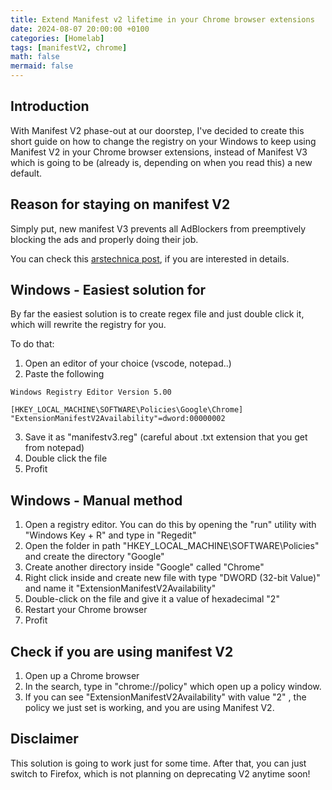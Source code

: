 ```yaml
---
title: Extend Manifest v2 lifetime in your Chrome browser extensions
date: 2024-08-07 20:00:00 +0100
categories: [Homelab]
tags: [manifestV2, chrome]
math: false
mermaid: false
---
```


## Introduction
With Manifest V2 phase-out at our doorstep, I've decided to create this short guide on how to change the registry on your Windows to keep using Manifest V2 in your Chrome browser extensions, instead of Manifest V3 which is going to be (already is, depending on when you read this) a new default.

## Reason for staying on manifest V2
Simply put, new manifest V3 prevents all AdBlockers from preemptively blocking the ads and properly doing their job.

You can check this [arstechnica post](https://arstechnica.com/gadgets/2024/08/chromes-manifest-v3-and-its-changes-for-ad-blocking-are-coming-real-soon/), if you are interested in details.


## Windows - Easiest solution for
By far the easiest solution is to create regex file and just double click it, which will rewrite the registry for you.

To do that:
1. Open an editor of your choice (vscode, notepad..)
2. Paste the following
```
Windows Registry Editor Version 5.00

[HKEY_LOCAL_MACHINE\SOFTWARE\Policies\Google\Chrome]
"ExtensionManifestV2Availability"=dword:00000002
```
3. Save it as "manifestv3.reg" (careful about .txt extension that you get from notepad)
4. Double click the file
5. Profit


## Windows - Manual method
1. Open a registry editor. You can do this by opening the "run" utility with "Windows Key + R" and type in "Regedit"
2. Open the folder in path "HKEY_LOCAL_MACHINE\SOFTWARE\Policies" and create the directory "Google"
3. Create another directory inside "Google" called "Chrome"
4. Right click inside and create new file with type "DWORD (32-bit Value)" and name it "ExtensionManifestV2Availability"
5. Double-click on the file and give it a value of hexadecimal "2"
6. Restart your Chrome browser
7. Profit


## Check if you are using manifest V2
1. Open up a Chrome browser
2. In the search, type in "chrome://policy" which open up a policy window.
3. If you can see "ExtensionManifestV2Availability" with value "2" , the policy we just set is working, and you are using Manifest V2.


## Disclaimer
This solution is going to work just for some time. After that, you can just switch to Firefox, which is not planning on deprecating V2 anytime soon!